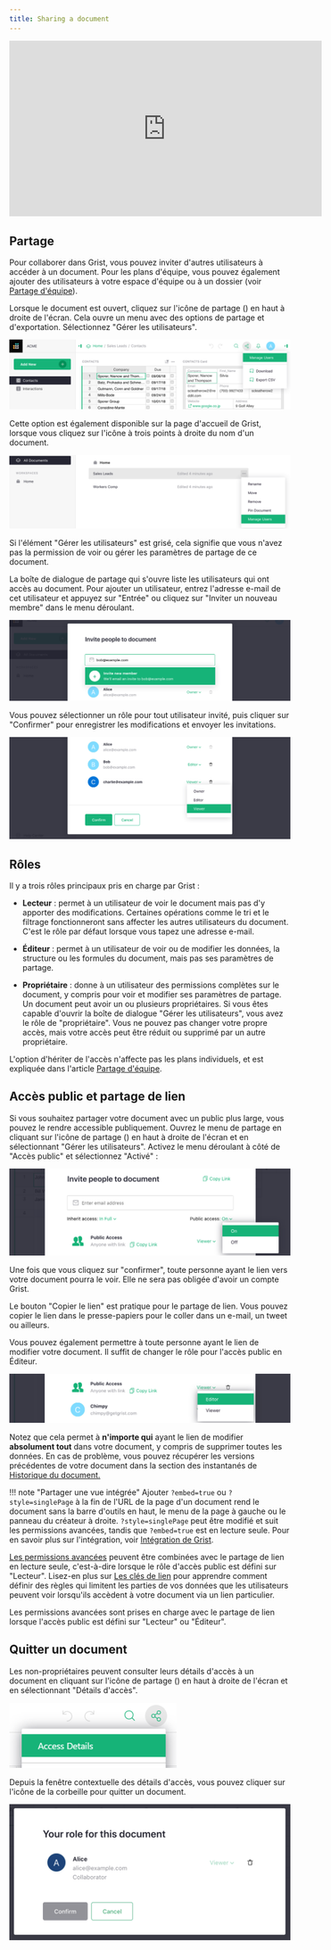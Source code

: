```yaml
---
title: Sharing a document
---
```


<iframe width="560" height="315" src="https://www.youtube.com/embed/vJpcC3-FHF8?rel=0" frameborder="0" allow="accelerometer; autoplay; encrypted-media; gyroscope; picture-in-picture" allowfullscreen></iframe>

## Partage

Pour collaborer dans Grist, vous pouvez inviter d'autres utilisateurs à accéder à un document. Pour les plans d'équipe,
vous pouvez également ajouter des utilisateurs à votre espace d'équipe ou à un dossier (voir
[Partage d'équipe](team-sharing.md)).

Lorsque le document est ouvert, cliquez sur l'icône de partage
(<span class="grist-icon" style="--icon: var(--icon-Share)"></span>)
en haut à droite de l'écran. Cela ouvre un menu avec des options de partage et d'exportation.
Sélectionnez "Gérer les utilisateurs".

![sharing-doc-menu](images/sharing/sharing-doc-menu.png)

Cette option est également disponible sur la page d'accueil de Grist, lorsque vous cliquez sur l'icône à trois points à droite du nom d'un document.

![sharing-doclist-menu](images/sharing/sharing-doclist-menu.png)

Si l'élément "Gérer les utilisateurs" est grisé, cela signifie que vous n'avez pas la permission de
voir ou gérer les paramètres de partage de ce document.

La boîte de dialogue de partage qui s'ouvre liste les utilisateurs qui ont accès au
document. Pour ajouter un utilisateur, entrez l'adresse e-mail de cet utilisateur et appuyez sur "Entrée" ou cliquez sur
"Inviter un nouveau membre" dans le menu déroulant.

![sharing-add-user](images/sharing/sharing-add-user.png)

Vous pouvez sélectionner un rôle pour tout utilisateur invité, puis cliquer sur "Confirmer" pour enregistrer les modifications et envoyer les invitations.

![sharing-roles](images/sharing/sharing-roles.png)

## Rôles

Il y a trois rôles principaux pris en charge par Grist :

- **Lecteur** : permet à un utilisateur de voir le document mais pas d'y apporter des modifications.
  Certaines opérations comme le tri et le filtrage fonctionneront sans affecter
  les autres utilisateurs du document. C'est le rôle par défaut lorsque vous tapez une adresse e-mail.

- **Éditeur** : permet à un utilisateur de voir ou de modifier les données, la structure ou les formules du document,
  mais pas ses paramètres de partage.

- **Propriétaire** : donne à un utilisateur des permissions complètes sur le document, y compris pour voir et modifier ses
  paramètres de partage. Un document peut avoir un ou plusieurs propriétaires. Si vous êtes capable d'ouvrir la
  boîte de dialogue "Gérer les utilisateurs", vous avez le rôle de "propriétaire". Vous ne pouvez pas changer votre propre
  accès, mais votre accès peut être réduit ou supprimé par un autre propriétaire.

L'option d'hériter de l'accès n'affecte pas les plans individuels, et est expliquée
dans l'article [Partage d'équipe](team-sharing.md).

## Accès public et partage de lien

Si vous souhaitez partager votre document avec un public plus large, vous pouvez le rendre accessible publiquement.
Ouvrez le menu de partage en cliquant sur l'icône de partage 
(<span class="grist-icon" style="--icon: var(--icon-Share)"></span>) en haut à droite de l'écran et en sélectionnant "Gérer les utilisateurs". Activez le menu déroulant à côté de "Accès public" et sélectionnez "Activé" :

<span class="screenshot-large">*![public access toggle](./images/newsletters/2020-09/public-access-toggle.png)*</span>

Une fois que vous cliquez sur "confirmer", toute personne ayant le lien vers votre document
pourra le voir. Elle ne sera pas obligée d'avoir un compte Grist.

Le bouton "Copier le lien" est pratique pour le partage de lien. Vous pouvez copier le lien dans le presse-papiers pour
le coller dans un e-mail, un tweet ou ailleurs.

Vous pouvez également permettre à toute personne ayant le lien de modifier votre document. Il suffit de
changer le rôle pour l'accès public en Éditeur.

<span class="screenshot-large">*![public access editor](./images/newsletters/2020-09/public-access-editor.png)*
</span>

Notez que cela permet à **n'importe qui** ayant le lien de modifier
**absolument tout** dans votre document, y compris de supprimer toutes les
données. En cas de problème, vous pouvez récupérer les versions précédentes de votre
document dans la section des instantanés de
[Historique du document.](./automatic-backups.md#examining-backups)

!!! note "Partager une vue intégrée"
    Ajouter `?embed=true` ou `?style=singlePage` à la fin de l'URL de la page d'un document rend le document sans la barre d'outils en haut, le menu de la page à gauche ou le panneau du créateur à droite. `?style=singlePage` peut être modifié et suit les permissions avancées, tandis que `?embed=true` est en lecture seule. Pour en savoir plus sur l'intégration, voir [Intégration de Grist](embedding.md).

[Les permissions avancées](access-rules.md) peuvent être combinées avec le partage de lien en lecture seule, c'est-à-dire lorsque le rôle d'accès public est défini sur "Lecteur". Lisez-en plus sur
[Les clés de lien](access-rules.md#link-keys) pour apprendre comment définir des règles qui
limitent les parties de vos données que les utilisateurs peuvent voir lorsqu'ils accèdent à votre document
via un lien particulier.

Les permissions avancées sont prises en charge avec le partage de lien lorsque l'accès public
est défini sur "Lecteur" ou "Éditeur".

## Quitter un document

Les non-propriétaires peuvent consulter leurs détails d'accès à un document en cliquant sur l'icône de partage
(<span class="grist-icon" style="--icon: var(--icon-Share)"></span>) en haut à droite de l'écran et en sélectionnant "Détails d'accès".

![Access Details](images/newsletters/2022-05/access-details.png)

Depuis la fenêtre contextuelle des détails d'accès, vous pouvez cliquer sur l'icône de la corbeille pour quitter un document.

![Access Details](images/sharing/sharing-access-details.png)
